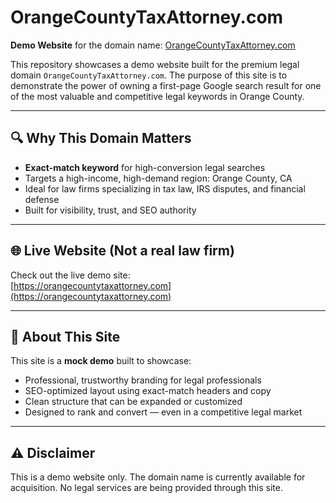 # OrangeCountyTaxAttorney.com

**Demo Website** for the domain name: [OrangeCountyTaxAttorney.com](https://orangecountytaxattorney.com)

This repository showcases a demo website built for the premium legal domain `OrangeCountyTaxAttorney.com`. The purpose of this site is to demonstrate the power of owning a first-page Google search result for one of the most valuable and competitive legal keywords in Orange County.

---

## 🔍 Why This Domain Matters

- **Exact-match keyword** for high-conversion legal searches
- Targets a high-income, high-demand region: Orange County, CA
- Ideal for law firms specializing in tax law, IRS disputes, and financial defense
- Built for visibility, trust, and SEO authority

---

## 🌐 Live Website (Not a real law firm)

Check out the live demo site:  
[https://orangecountytaxattorney.com](https://orangecountytaxattorney.com)

---

## 💼 About This Site

This site is a **mock demo** built to showcase:
- Professional, trustworthy branding for legal professionals
- SEO-optimized layout using exact-match headers and copy
- Clean structure that can be expanded or customized
- Designed to rank and convert — even in a competitive legal market

---

## ⚠️ Disclaimer

This is a demo website only. The domain name is currently available for acquisition. No legal services are being provided through this site.
